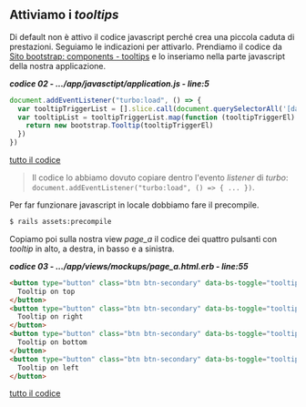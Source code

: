 



## Attiviamo i *tooltips*

Di default non è attivo il codice javascript perché crea una piccola caduta di prestazioni.
Seguiamo le indicazioni per attivarlo. Prendiamo il codice da [Sito bootstrap: components - tooltips](https://getbootstrap.com/docs/5.1/components/tooltips/#example-enable-tooltips-everywhere) e lo inseriamo nella parte javascript della nostra applicazione.

***codice 02 - .../app/javasctipt/application.js - line:5***

```javascript
document.addEventListener("turbo:load", () => {
  var tooltipTriggerList = [].slice.call(document.querySelectorAll('[data-bs-toggle="tooltip"]'))
  var tooltipList = tooltipTriggerList.map(function (tooltipTriggerEl) {
    return new bootstrap.Tooltip(tooltipTriggerEl)
  })
})
```

[tutto il codice](https://github.com/flaviobordonidev/leanpubabrandnewcms/blob/master/01-base/21-bootstrap/03_01-views-layouts-application.html.erb)

> Il codice lo abbiamo dovuto copiare dentro l'evento *listener* di *turbo*: `document.addEventListener("turbo:load", () => { ... })`.


Per far funzionare javascript in locale dobbiamo fare il precompile.

```bash
$ rails assets:precompile
```

Copiamo poi sulla nostra view *page_a* il codice dei quattro pulsanti con *tooltip* in alto, a destra, in basso e a sinistra.

***codice 03 - .../app/views/mockups/page_a.html.erb - line:55***

```html
<button type="button" class="btn btn-secondary" data-bs-toggle="tooltip" data-bs-placement="top" title="Tooltip on top">
  Tooltip on top
</button>
<button type="button" class="btn btn-secondary" data-bs-toggle="tooltip" data-bs-placement="right" title="Tooltip on right">
  Tooltip on right
</button>
<button type="button" class="btn btn-secondary" data-bs-toggle="tooltip" data-bs-placement="bottom" title="Tooltip on bottom">
  Tooltip on bottom
</button>
<button type="button" class="btn btn-secondary" data-bs-toggle="tooltip" data-bs-placement="left" title="Tooltip on left">
  Tooltip on left
</button>
```

[tutto il codice](https://github.com/flaviobordonidev/leanpubabrandnewcms/blob/master/01-base/21-bootstrap/03_01-views-layouts-application.html.erb)

